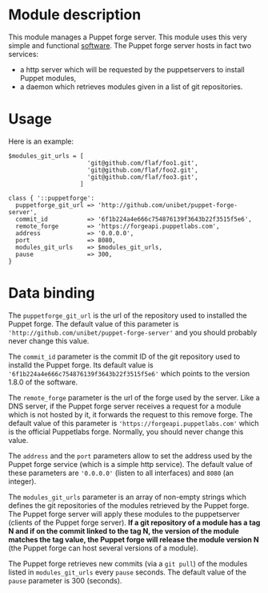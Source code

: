 # Module description

This module manages a Puppet forge server.
This module uses this very simple and functional
[software](https://github.com/unibet/puppet-forge-server).
The Puppet forge server hosts in fact two services:
- a http server which will be requested by the puppetservers to
install Puppet modules,
- a daemon which retrieves modules given in a list of git repositories.


# Usage

Here is an example:

```puppet
$modules_git_urls = [
                      'git@github.com/flaf/foo1.git',
                      'git@github.com/flaf/foo2.git',
                      'git@github.com/flaf/foo3.git',
                    ]

class { '::puppetforge':
  puppetforge_git_url => 'http://github.com/unibet/puppet-forge-server',
  commit_id           => '6f1b224a4e666c754876139f3643b22f3515f5e6',
  remote_forge        => 'https://forgeapi.puppetlabs.com',
  address             => '0.0.0.0',
  port                => 8080,
  modules_git_urls    => $modules_git_urls,
  pause               => 300,
}
```


# Data binding

The `puppetforge_git_url` is the url of the repository used to
installed the Puppet forge. The default value of this
parameter is `'http://github.com/unibet/puppet-forge-server'`
and you should probably never change this value.

The `commit_id` parameter is the commit ID of the
git repository used to installd the Puppet forge.
Its default value is `'6f1b224a4e666c754876139f3643b22f3515f5e6'`
which points to the version 1.8.0 of the software.

The `remote_forge` parameter is the url of the forge used
by the server. Like a DNS server, if the Puppet forge server
receives a request for a module which is not hosted by it,
it forwards the request to this remove forge. The default
value of this parameter is `'https://forgeapi.puppetlabs.com'`
which is the official Puppetlabs forge. Normally, you
should never change this value.

The `address` and the `port` parameters allow to set the
address used by the Puppet forge service (which is a simple
http service). The default value of these parameters are
`'0.0.0.0'` (listen to all interfaces) and `8080` (an
integer).

The `modules_git_urls` parameter is an array of non-empty strings
which defines the git repositories of the modules retrieved
by the Puppet forge. The Puppet forge server will apply
these modules to the puppetserver (clients of the Puppet
forge server). **If a git repository of a module has a tag N
and if on the commit linked to the tag N, the version of the
module matches the tag value, the Puppet forge will release
the module version N** (the Puppet forge can host several
versions of a module).

The Puppet forge retrieves new commits (via a `git pull`)
of the modules listed in `modules_git_urls` every `pause` seconds.
The default value of the `pause` parameter is 300 (seconds).



